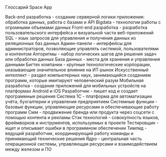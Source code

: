 Глоссарий
Space App

Back-end разработка - создание серверной логики приложения: обработка данных, работа с базами и API
Bigdata - технологии работы с огромными объемами данных
Front-end разработка - разработка пользовательского интерфейса и визуальной части веб-приложений
SQL - язык запросов для управления и получения данных из реляционных баз данных
Админ-панели - интерфейсы для администраторов, позволяющие управлять системой, пользователями и контентом
Алгоритмы - набор логических шагов для решения задач или обработки данных
База данных - места для хранения и управления данными 
Бигтех компании - крупные технологические корпорации, оказывающие значительное влияние на ИТ-рынок
Искусственный интеллект - раздел компьютерных наук, занимающийся созданием программ, которые имитируют человеческий разум
Мобильная разработка - создание приложений для мобильных устройств на платформах Android и iOS
Разработчик - пишет код и создает программные решения
Система 1С - платформа для автоматизации учёта, бухгалтерии и управления предприятием
Системные функции - базовые функции, управляющие ресурсами и обеспечивающие работу программ
Смм - продвижение бренда или продукта через соцсети с помощью контента и рекламы
Стэк технологий - совокупность языков, фреймворков и инструментов, используемых в проекте
Тестировщик - ищет и описывает ошибки в программном обеспечении
Тимлид - ведущий разработчик, координирующий работу команды и принимающий технические решения
Ядро - центральная часть операционной системы, управляющая ресурсами и взаимодействием между железом и ПО
